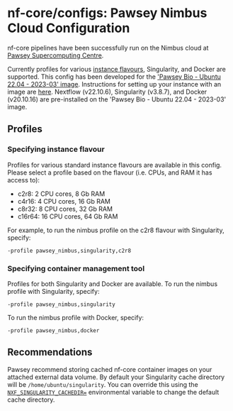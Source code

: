 # nf-core/configs: Pawsey Nimbus Cloud Configuration

nf-core pipelines have been successfully run on the Nimbus cloud at [Pawsey Supercomputing Centre](https://pawsey.org.au/).

Currently profiles for various [instance flavours](https://support.pawsey.org.au/documentation/display/US/How+to+Choose+a+Flavour), Singularity, and Docker are supported. This config has been developed for the ['Pawsey Bio - Ubuntu 22.04 - 2023-03' image](https://support.pawsey.org.au/documentation/display/US/Nimbus+for+Bioinformatics). Instructions for setting up your instance with an image are [here](https://support.pawsey.org.au/documentation/display/US/Create+a+Nimbus+Instance). Nextflow (v22.10.6), Singularity (v3.8.7), and Docker (v20.10.16) are pre-installed on the 'Pawsey Bio - Ubuntu 22.04 - 2023-03' image.

## Profiles

### Specifying instance flavour

Profiles for various standard instance flavours are available in this config. Please select a profile based on the flavour (i.e. CPUs, and RAM it has access to):

- c2r8: 2 CPU cores, 8 Gb RAM
- c4r16: 4 CPU cores, 16 Gb RAM
- c8r32: 8 CPU cores, 32 Gb RAM
- c16r64: 16 CPU cores, 64 Gb RAM

For example, to run the nimbus profile on the c2r8 flavour with Singularity, specify:

```
-profile pawsey_nimbus,singularity,c2r8
```

### Specifying container management tool

Profiles for both Singularity and Docker are available. To run the nimbus profile with Singularity, specify:

```
-profile pawsey_nimbus,singularity
```

To run the nimbus profile with Docker, specify:

```
-profile pawsey_nimbus,docker
```

## Recommendations

Pawsey recommend storing cached nf-core container images on your attached external data volume. By default your Singularity cache directory will be `/home/ubuntu/singularity`. You can override this using the [`NXF_SINGULARITY_CACHEDIR=`](https://www.nextflow.io/docs/latest/singularity.html) environmental variable to change the default cache directory.
